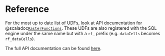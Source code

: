 # Reference

For the most up to date list of UDFs, look at API documentation for @scaladoc[`RasterFunctions`][RasterFunctions]. These UDFs are also registered with the SQL engine under the same name but with a `rf_` prefix (e.g. `dataCells` becomes `rf_dataCells`). 

The full API documentation can be found [here][scaladoc].

[RasterFunctions]: astraea.spark.rasterframes.RasterFunctions
[scaladoc]: latest/api/index.html
